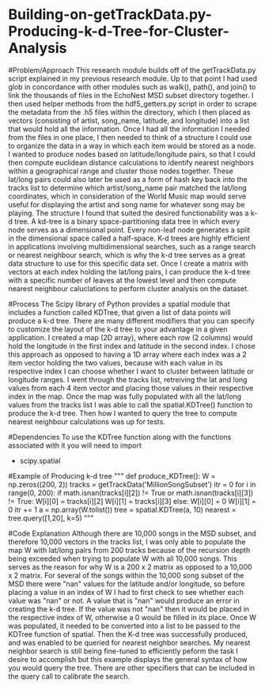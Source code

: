 # Building-on-getTrackData.py- Producing-k-d-Tree-for-Cluster-Analysis

#Problem/Approach
This research module builds off of the getTrackData.py script explained in my previous research module. Up to that point I had used glob in concordance with other modules such as walk(), path(), and join() to link the thousands of files in the EchoNest MSD subset directory together. I then used helper methods from the hdf5_getters.py script in order to scrape the metadata from the .h5 files within the directory, which I then placed as vectors (consisting of artist, song_name, latitude, and longitude) into a list that would hold all the information. Once I had all the information I needed from the files in one place, I then needed to think of a structure I could use to organize the data in a way in which each item would be stored as a node. I wanted to produce nodes based on latitude/longitude pairs, so that I could then compute euclidean distance calculations to identify nearest neighbors within a geographical range and cluster those nodes together. These lat/long pairs could also later be used as a form of hash key back into the tracks list to determine which artist/song_name pair matched the lat/long coordinates, which in consideration of the World Music map would serve useful for displaying the artist and song name for whatever song may be playing. The structure I found that suited the desired functionability was a k-d tree. A kd-tree is a binary space-partitioning data tree in which every node serves as a dimensional point. Every non-leaf node generates a split in the dimensional space called a half-space. K-d trees are highly efficient in applications involving multidimensional searches, such as a range search or nearest neighbour search, which is why the k-d tree serves as a great data structure to use for this specific data set. Once I create a matrix with vectors at each index holding the lat/long pairs, I can produce the k-d tree with a specific number of leaves at the lowest level and then compute nearest neighbour caluclations to perform cluster analysis on the dataset.

#Process
The Scipy library of Python provides a spatial module that includes a function called KDTree, that given a list of data points will produce a k-d tree. There are many different modifiers that you can specify to customize the layout of the k-d tree to your advantage in a given application. I created a map (2D array), where each row (2 columns) would hold the longitude in the first index and latitude in the second index. I chose this approach as opposed to having a 1D array where each index was a 2 item vector holding the two values, because with each value in its respective index I can choose whether I want to cluster between latitude or longitude ranges. I went through the tracks list, retreiving the lat and long values from each 4 item vector and placing those values in their respective index in the map. Once the map was fully populated with all the lat/long values from the tracks list I was able to call the spatial.KDTree() function to produce the k-d tree. Then how I wanted to query the tree to compute nearest neighbour calculations was up for tests.

#Dependencies
To use the KDTree function along with the functions associated with it you will need to import
- scipy.spatial

#Example of Producing k-d tree
"""
def produce_KDTree():
        W = np.zeros((200, 2))
        tracks = getTrackData('MillionSongSubset')
        itr = 0
        for i in range(0, 200):
                if math.isnan(tracks[i][2]) != True or math.isnan(tracks[i][3]) != True:
                        W[i][0] = tracks[i][2]
                        W[i][1] = tracks[i][3]
                else:
                        W[i][0] = 0
                        W[i][1] = 0
                itr += 1
        a = np.array(W.tolist())
        tree = spatial.KDTree(a, 10)
        nearest = tree.query([1,20], k=5)
"""

#Code Explanation
Although there are 10,000 songs in the MSD subset, and therefore 10,000 vectors in the tracks list, I was only able to populate the map W with lat/long pairs from 200 tracks because of the recursion depth being exceeded when trying to populate W with all 10,000 songs. This serves as the reason for why W is a 200 x 2 matrix as opposed to a 10,000 x 2 matrix. For several of the songs within the 10,000 song subset of the MSD there were "nan" values for the latitude and/or longitude, so before placing a value in an index of W I had to first check to see whether each value was "nan" or not. A value that is "nan" would produce an error in creating the k-d tree. If the value was not "nan" then it would be placed in the respective index of W, otherwise a 0 would be filled in its place. Once W was populated, it needed to be converted into a list to be passed to the KDTree function of spatial. Then the K-d tree was successfully produced, and was enabled to be queried for nearest neighbor searches. My nearest neighbor search is still being fine-tuned to efficiently peform the task I desire to accomplish but this example displays the general syntax of how you would query the tree. There are other specifiers that can be included in the query call to calibrate the search. 
